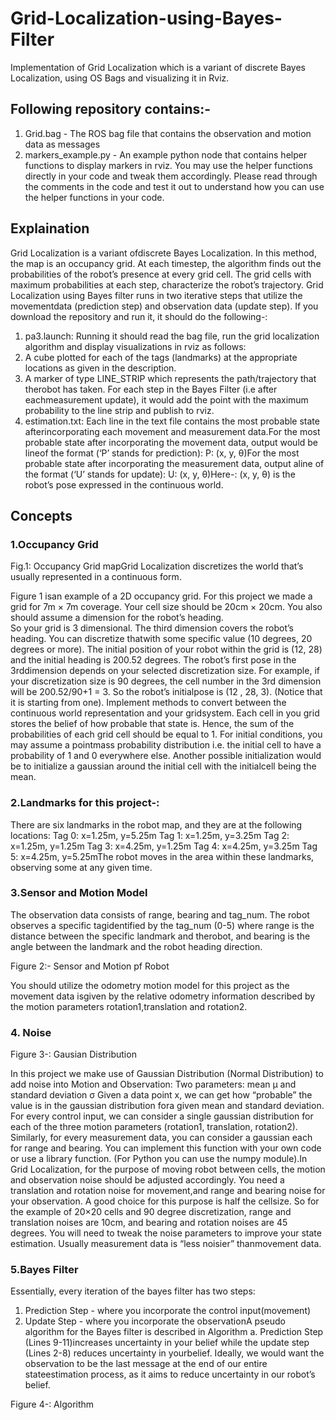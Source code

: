 # Grid-Localization-using-Bayes-Filter
Implementation of Grid Localization which is a variant of discrete Bayes Localization, using OS Bags and visualizing it in Rviz.

## Following repository contains:-
1. Grid.bag - The ROS bag file that contains the observation and motion data as messages
2. markers_example.py - An example python node that  contains helper functions to display markers in rviz. You may use the helper functions directly in your code and tweak them accordingly. 
Please read through the comments in the code  and test it out to understand how you can use the helper functions in your code.


## Explaination

Grid Localization is a variant ofdiscrete Bayes Localization. In this method, the map is an occupancy grid.
At each timestep, the algorithm finds out the probabilities of the robot’s presence at every grid cell.
The grid cells with maximum probabilities at each step, characterize the robot’s trajectory.
Grid Localization using Bayes filter runs in two iterative steps that utilize the movementdata (prediction step) and observation data (update step). 
If you download the repository and run it, it should do the following-:
1. pa3.launch: Running it should read the bag file, run the grid localization algorithm and display visualizations in rviz as follows:
1. A cube plotted for each of the tags (landmarks) at the appropriate locations as given in the description.
2. A marker of type LINE_STRIP which represents the path/trajectory that therobot has taken. For each step in the Bayes Filter (i.e after eachmeasurement update), it would add the point with the maximum probability to the line strip and publish to rviz.
3. estimation.txt: Each line in the text file contains the most probable state afterincorporating each movement and measurement data.For the most probable state after incorporating the movement data, output would be lineof the format (‘P’ stands for prediction):
P: (x, y, θ)For the most probable state after incorporating the measurement data, output aline of the format (‘U’ stands for update):
U: (x, y, θ)Here-: (x, y, θ) is the robot’s pose expressed in the continuous world.


## Concepts
### 1.Occupancy Grid 

Fig.1: Occupancy Grid mapGrid Localization discretizes the world that’s usually represented in a continuous form. 

Figure 1 isan example of a 2D occupancy grid. For this project we made a grid for 7m × 7m coverage. 
Your cell size should be 20cm × 20cm. You also should assume a dimension for the robot’s heading.  
So your grid is 3 dimensional. The third dimension covers the robot’s heading. You can discretize thatwith some specific value (10 degrees, 20 degrees or more). 
The initial position of your robot within the grid is (12, 28) and the initial heading is 200.52 degrees. The robot’s first pose in the 3rddimension depends on your selected discretization size. 
For example, if your discretization size is 90 degrees, the cell number in the 3rd dimension will be 200.52/90+1 = 3. So the robot’s initialpose is (12 , 28, 3). (Notice that it is starting from one).
Implement methods to convert between the continuous world representation and your gridsystem. Each cell in you grid stores the belief of how probable that state is. 
Hence, the sum of the probabilities of each grid cell should be equal to 1. For initial conditions, you may assume a pointmass probability distribution i.e. the initial cell to have a probability of 1 and 0 everywhere else. 
Another possible initialization would be to initialize a gaussian around the initial cell with the initialcell being the mean.

### 2.Landmarks for this project-:
There are six landmarks in the robot map, and they are at the following locations: 
Tag 0: x=1.25m, y=5.25m
Tag 1: x=1.25m, y=3.25m 
Tag 2: x=1.25m, y=1.25m
Tag 3: x=4.25m, y=1.25m
Tag 4: x=4.25m, y=3.25m
Tag 5: x=4.25m, y=5.25mThe robot moves in the area within these landmarks, observing some at any given time.

### 3.Sensor and Motion Model 
The observation data consists of range, bearing and tag_num. 
The robot observes a specific tagidentified by the tag_num (0-5) where range is the distance between the specific landmark and therobot, and bearing is the angle between the landmark and the robot heading direction.

Figure 2:- Sensor and Motion pf Robot

You should utilize the odometry motion model for this project as the movement data isgiven by the relative odometry information described by the motion parameters rotation1,translation and rotation2.

### 4. Noise


Figure 3-: Gausian Distribution

In this project we make use of Gaussian Distribution (Normal Distribution) to add noise into Motion and Observation:
Two parameters: mean μ and standard deviation σ Given a data point x, we can get how “probable” the value is in the gaussian distribution fora given mean and standard deviation. 
For every control input, we can consider a single gaussian distribution for each of the three motion parameters (rotation1, translation, rotation2).
Similarly, for every measurement data, you can consider a gaussian each for range and bearing.
You can implement this function with your own code or use a library function. (For Python you can use the numpy module).In Grid Localization, for the purpose of moving robot between cells, the motion and observation noise should be adjusted accordingly. You need a translation and rotation noise for movement,and range and bearing noise for your observation. A good choice for this purpose is half the cellsize. So for the example of 20×20 cells and 90 degree discretization, range and translation noises are 10cm, and bearing and rotation noises are 45 degrees. You will need to tweak the noise parameters to improve your state estimation. 
Usually measurement data is “less noisier” thanmovement data.

### 5.Bayes Filter 
Essentially, every iteration of the bayes filter has two steps:
1. Prediction Step - where you incorporate the control input(movement)
2. Update Step​ - where you incorporate the observationA pseudo algorithm for the Bayes filter is described in Algorithm 
a. Prediction Step (Lines 9-11)increases uncertainty in your belief while the update step (Lines 2-8) reduces uncertainty in yourbelief. 
Ideally, we would want the observation to be the last message at the end of our entire stateestimation process, as it aims to reduce uncertainty in our robot’s belief.

Figure 4-: Algorithm

